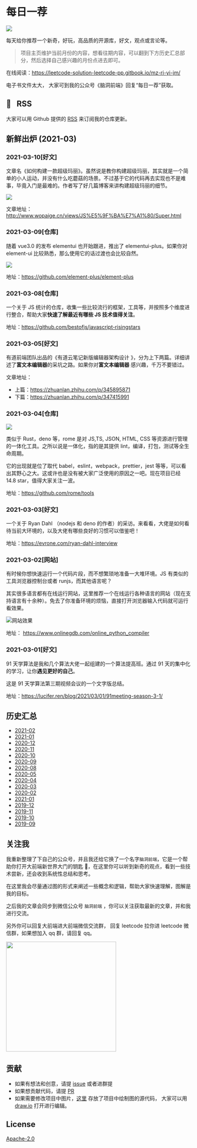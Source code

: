 # 每日一荐

![](https://tva1.sinaimg.cn/large/006y8mN6ly1g8d0sktqrwj30hs07maae.jpg)

每天给你推荐一个新奇，好玩，高品质的开源库，好文，观点或言论等。

> 项目主页维护当前月份的内容，想看往期内容，可以翻到下方历史汇总部分，然后选择自己感兴趣的月份点进去即可。

在线阅读：https://leetcode-solution-leetcode-pp.gitbook.io/mz-ri-yi-jm/

电子书文件太大， 大家可到我的公众号《脑洞前端》回复“每日一荐”获取。

## :newspaper: &nbsp; RSS

大家可以用 Github 提供的 [RSS](https://github.com/azl397985856/daily-featured/commits.atom) 来订阅我的仓库更新。
​

## 新鲜出炉 (2021-03)

### 2021-03-10[好文]

文章名《如何构建一款超级玛丽》。虽然说是教你构建超级玛丽，其实就是一个简单的小人运动，并没有什么吃蘑菇的场景。不过基于它的代码再去实现也不是难事，毕竟入门是最难的。作者写了好几篇博客来讲构建超级玛丽的细节。

![](https://tva1.sinaimg.cn/large/008eGmZEly1go7ygjneihg318y0cy4c4.gif)

文章地址：http://www.wopaige.cn/views/JS%E5%9F%BA%E7%A1%80/Super.html

### 2021-03-09[仓库]

随着 vue3.0 的发布 elementui 也开始跟进，推出了 elementui-plus。如果你对 element-ui 比较熟悉，那么使用它的话过渡也会比较自然。

![](https://tva1.sinaimg.cn/large/008eGmZEly1gocg8zb556j30sv0ozgox.jpg)

地址：https://github.com/element-plus/element-plus

### 2021-03-08[仓库]

一个关于 JS 统计的仓库，收集一些比较流行的框架，工具等，并按照多个维度进行整合，帮助大家**快速了解最近有哪些 JS 技术值得关注**。

地址：https://github.com/bestofjs/javascript-risingstars

### 2021-03-05[好文]

有道前端团队出品的《有道云笔记新版编辑器架构设计 》，分为上下两篇。详细讲述了**富文本编辑器**的采坑之路。如果你对**富文本编辑器** 感兴趣，千万不要错过。

文章地址：

- 上篇：https://zhuanlan.zhihu.com/p/345895871
- 下篇：https://zhuanlan.zhihu.com/p/347415991

### 2021-03-04[仓库]

![](https://tva1.sinaimg.cn/large/008eGmZEly1gocg4np4s6j31980e0q4b.jpg)

类似于 Rust，deno 等，rome 是对 JS,TS, JSON, HTML, CSS 等资源进行管理的一体化工具。之所以说是一体化，指的是其提供 lint，编译，打包，测试等全生命周期。

它的出现就是位了取代 babel，eslint，webpack，prettier，jest 等等，可以看出其野心之大。这或许也是没有被大家广泛使用的原因之一吧。现在项目已经 14.8 star，值得大家关注一波。

地址：https://github.com/rome/tools

### 2021-03-03[好文]

一个关于 Ryan Dahl （nodejs 和 deno 的作者）的采访。来看看，大佬是如何看待当前大环境的，以及大佬有哪些良好的习惯可以借鉴吧！

地址：https://evrone.com/ryan-dahl-interview

### 2021-03-02[网站]

有时候你想快速运行一个代码片段，而不想繁琐地准备一大堆环境。JS 有类似的工具浏览器控制台或者 runjs，而其他语言呢？

其实很多语言都有在线运行网站，这里推荐一个在线运行各种语言的网站（现在支持语言有十余种）。免去了你准备环境的烦恼，直接打开浏览器输入代码就可运行看效果。

![网站效果](https://tva1.sinaimg.cn/large/e6c9d24ely1go5pivwe8ij20tr09r3zx.jpg)

地址： https://www.onlinegdb.com/online_python_compiler

### 2021-03-01[好文]

91 天学算法是我和几个算法大佬一起组建的一个算法提高班。通过 91 天的集中化的学习，让你**遇见更好的自己**。

这是 91 天学算法第三期视频会议的一个文字版总结。

地址：https://lucifer.ren/blog/2021/03/01/91meeting-season-3-1/

## 历史汇总

- [2021-02](https://github.com/azl397985856/daily-featured/tree/master/backup/2021-02/README.md)
- [2021-01](https://github.com/azl397985856/daily-featured/tree/master/backup/2021-01/README.md)
- [2020-12](https://github.com/azl397985856/daily-featured/tree/master/backup/2020-12/README.md)
- [2020-11](https://github.com/azl397985856/daily-featured/tree/master/backup/2020-11/README.md)
- [2020-10](https://github.com/azl397985856/daily-featured/tree/master/backup/2020-10/README.md)
- [2020-09](https://github.com/azl397985856/daily-featured/tree/master/backup/2020-09/README.md)
- [2020-08](https://github.com/azl397985856/daily-featured/tree/master/backup/2020-08/README.md)
- [2020-05](https://github.com/azl397985856/daily-featured/tree/master/backup/2020-05/README.md)
- [2020-04](https://github.com/azl397985856/daily-featured/tree/master/backup/2020-04/README.md)
- [2020-03](https://github.com/azl397985856/daily-featured/tree/master/backup/2020-03/README.md)
- [2020-02](https://github.com/azl397985856/daily-featured/tree/master/backup/2020-02/README.md)
- [2021-01](https://github.com/azl397985856/daily-featured/tree/master/backup/2021-01/README.md)
- [2019-12](https://github.com/azl397985856/daily-featured/tree/master/backup/2019-12/README.md)
- [2019-11](https://github.com/azl397985856/daily-featured/tree/master/backup/2019-11/README.md)
- [2019-10](https://github.com/azl397985856/daily-featured/tree/master/backup/2019-10/README.md)
- [2019-09](https://github.com/azl397985856/daily-featured/tree/master/backup/2019-09/README.md)

## 关注我

我重新整理了下自己的公众号，并且我还给它换了一个名字`脑洞前端`，它是一个帮助你打开大前端新世界大门的钥匙 🔑，在这里你可以听到新奇的观点，看到一些技术尝新，还会收到系统性总结和思考。

在这里我会尽量通过图的形式来阐述一些概念和逻辑，帮助大家快速理解，图解是我的目标。

之后我的文章会同步到微信公众号 `脑洞前端` ，你可以关注获取最新的文章，并和我进行交流。

另外你可以回复大前端进大前端微信交流群， 回复 leetcode 拉你进 leetcode 微信群，如果想加入 qq 群，请回复 qq。

<img width="300" src="https://tva1.sinaimg.cn/large/006y8mN6ly1g7he9xdtmyj30by0byaac.jpg">

## 贡献

- 如果有想法和创意，请提 [issue](https://github.com/azl397985856/daily-featured/issues) 或者进群提
- 如果想贡献代码，请提 [PR](https://github.com/azl397985856/daily-featured/pulls)
- 如果需要修改项目中图片，[这里](./assets/) 存放了项目中绘制图的源代码， 大家可以用 [draw.io](https://www.draw.io/) 打开进行编辑。

## License

[Apache-2.0](./LICENSE)
